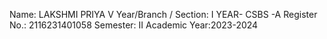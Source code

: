 Name: LAKSHMI PRIYA V
Year/Branch / Section: I YEAR- CSBS -A
Register No.: 2116231401058
Semester: II
Academic Year:2023-2024

